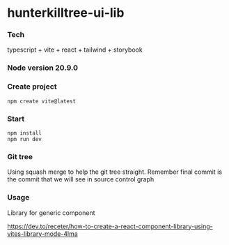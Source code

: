 # hunterkilltree-ui-lib

### Tech

typescript + vite + react + tailwind + storybook

### Node version 20.9.0

### Create project

`npm create vite@latest`

### Start

```
npm install
npm run dev
```

### Git tree

Using squash merge to help the git tree straight.
Remember final commit is the commit that we will see in source control graph

### Usage

Library for generic component

https://dev.to/receter/how-to-create-a-react-component-library-using-vites-library-mode-4lma

